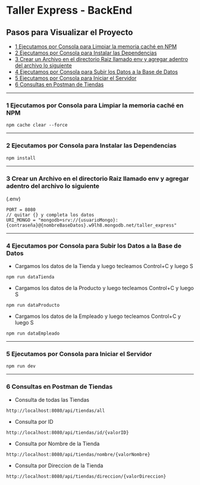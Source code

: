 # **Taller Express - BackEnd**


## **Pasos para Visualizar el Proyecto**

-   [1 Ejecutamos por Consola para Limpiar la memoria caché en NPM](#1-Ejecutamos-por-Consola-para-Limpiar-la-memoria-caché-en-NPM)
-   [2 Ejecutamos por Consola para Instalar las Dependencias](#2-Ejecutamos-por-Consola-para-Instalar-las-Dependencias)
-   [3 Crear un Archivo en el directorio Raiz llamado env y agregar adentro del archivo lo siguiente](#3-Crear-un-Archivo-en-el-directorio-Raiz-llamado-env-y-agregar-adentro-del-archivo-lo-siguiente)
-   [4 Ejecutamos por Consola para Subir los Datos a la Base de Datos](#4-Ejecutamos-por-Consola-para-Subir-los-Datos-a-la-Base-de-Datos)
-   [5 Ejecutamos por Consola para Iniciar el Servidor](#5-Ejecutamos-por-Consola-para-Iniciar-el-Servidor)
-   [6 Consultas en Postman de Tiendas](#6-Consultas-en-Postman-de-Tiendas)


***


### **1 Ejecutamos por Consola para Limpiar la memoria caché en NPM**
~~~
npm cache clear --force
~~~


***


### **2 Ejecutamos por Consola para Instalar las Dependencias**
~~~
npm install
~~~


***


### **3 Crear un Archivo en el directorio Raiz llamado env y agregar adentro del archivo lo siguiente**
(.env)
~~~
PORT = 8080
// quitar {} y completa los datos
URI_MONGO = "mongodb+srv://{usuarioMongo}:{contraseña}@{nombreBaseDatos}.w9lh8.mongodb.net/taller_express"
~~~


***


### **4 Ejecutamos por Consola para Subir los Datos a la Base de Datos**
- Cargamos los datos de la Tienda y luego tecleamos Control+C y luego S
~~~
npm run dataTienda
~~~
- Cargamos los datos de la Producto y luego tecleamos Control+C y luego S
~~~
npm run dataProducto
~~~
- Cargamos los datos de la Empleado y luego tecleamos Control+C y luego S
~~~
npm run dataEmpleado
~~~


***


### **5 Ejecutamos por Consola para Iniciar el Servidor**
~~~
npm run dev
~~~


***


### **6 Consultas en Postman de Tiendas**

- Consulta de todas las Tiendas
~~~
http://localhost:8080/api/tiendas/all
~~~

- Consulta por ID
~~~
http://localhost:8080/api/tiendas/id/{valorID}
~~~

- Consulta por Nombre de la Tienda
~~~
http://localhost:8080/api/tiendas/nombre/{valorNombre}
~~~

- Consulta por Direccion de la Tienda
~~~
http://localhost:8080/api/tiendas/direccion/{valorDireccion}
~~~